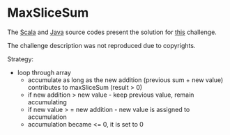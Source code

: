 # MaxSliceSum

The [Scala](../../../src/onscala/codility/maxslice/MaxSliceSum.scala) and [Java](../../../src/onjava/codility/maxslice/MaxSliceSum.java) source codes present the solution for [this](https://app.codility.com/programmers/lessons/9-maximum_slice_problem/max_slice_sum/) challenge.

The challenge description was not reproduced due to copyrights.

Strategy:
 - loop through array
   - accumulate as long as the new addition (previous sum + new value) contributes to maxSliceSum (result > 0)
   - if new addition > new value - keep previous value, remain accumulating
   - if new value > = new addition - new value is assigned to accumulation
   - accumulation became <= 0, it is set to 0